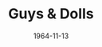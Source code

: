 ---
title: Guys & Dolls
date: 1964-11-13
closing_date: 1964-11-21
layout: productions
featured_image: 
image_caption:
image_credit:
playbill:
category:
Theatre: Theatre Jacksonville
Venue: Little Theatre
cast:
  Nicely-Nicely Johnson: Bernard Katz
  Benny Southstreet: Jerry Allen
  Rusty Charlie: Howard Staats
  Sarah Brown: Nita James
  Arvide Abernathy: Charles Brock
  Agatha: Eula Walters
  Calvin: Gene Moore
  Martha: Georgie Ann Burgess
  Harry the Horse: Bill Milton
  Lt. Brannigan: Roby Robson
  Nathan Detroit: Marshall Grauer
  Miss Adelaide: Gayle Swymer
  Sky Masterson: Peter Kingston
  Joey Biltmore: Malcolm Korner
  Mimi: Donna Fryberg
  General Matilda B. Cartwright: Doris Thornhill
  Big Jule: Sid Backer
  Drunk: Al Koebrich
  Waiter: Jerry Bolton
  San Juan Waiter: William Scott
  Master of Ceremonies: Frank Spolar
  Street Walker:
    - Terry McIntyre
    - Bambi Bowen
  Guy: 
    - William Scott
    - Tim McManus
    - Jerry Bolton
    - Frank Spolar
    - Al Koebrich
    - Jack Silverman
    - Billy Silverman
    - F. J. Carlucci
  Doll:
    - Becky Abersold
    - Carlisle Abersold
    - Anne Perez
    - Dorian Dykes
    - Sandy Barnert
    - Donna Fryberg
    - Dayle Tinder
    - Robin Yancey
    - Annette Grauer
    - Judy Pryor
  Lead Dancer:
    - Frank Spolar
    - Elizabeth Sulik
    - Dayle Tinder
    - Billy Silverman
crew:
  Director: George Ballis
  Production Designer: Larry Riddle
  Costume Designer: Walter Sargent
  Choreographer: Elizabeth Sulik
  Musical Director: Rosalind MacEnulty
  Stage Manager:
    - Thelma Baker
    - Malcolm Korner
  Lighting:
    - Peggy Miller
    - Terry McIntyre
    - Ellen Black
  Costumes:
    - Ruth Coleman
    - Louise McDermot
    - Jean Lucas
    - Marguerite Ellingham
    - Liz Collins
  Make-up:
    - Annette Grauer
    - Beverly Fink
    - Gertrude Moller
    - Bill Gibbs
    - Marshall Grauer
    - Roger Smith
    - Doris Thornhill
  Properties:
    - Terry McIntyre
    - Gladys Dale
    - Judy Pryor
    - Eula Walters
    - Georgie Ann Burgess
    - Carolyn Lieder
    - Esther Barnes
    - Olivia Rusinek
    - Susan Wells
  Set Crew:
    - Dixie Cohen
    - Al Koebrich
    - Gladys Dale
    - Sid Backer
    - Marshall Nazworth
    - Gladys Witten
    - Betty Bell
    - Bob Agnew
    - Gwyda Agnew
    - Ellen Black
    - Dottie Wells
    - Peggy Miller
    - Sue Owens
    - Matt Dillon
    - Betty Mack
    - Abbey Fink
  Program Cover: Richard Lyons
understudies:
orchestra:
  Instrumental Ensemble: 
    - Roger Merriam
    - Randy Bassett
    - Donald Carlson
    - Les Wing
    - Durwood Rountree
    - Cindy Murphy
    - Jimmy Gutteridge
    - Bill Price
external_links:
---